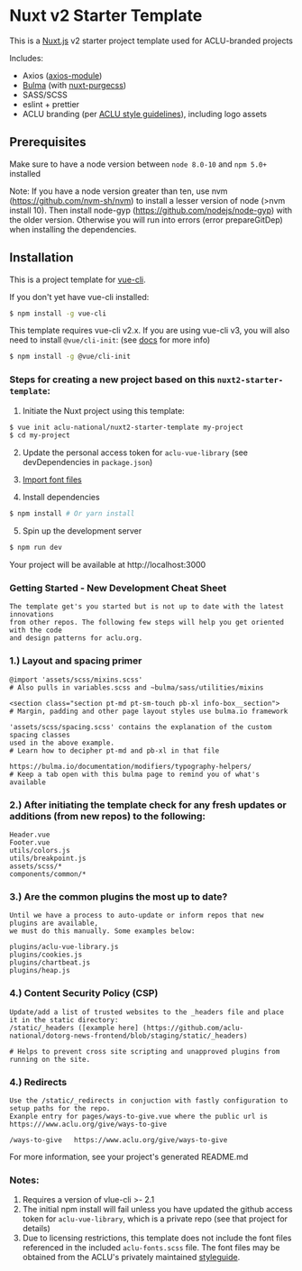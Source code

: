 # Nuxt v2 Starter Template

This is a [Nuxt.js](https://github.com/nuxt/nuxt.js) v2 starter project template used for ACLU-branded projects

Includes:

- Axios ([axios-module](https://github.com/nuxt-community/axios-module))
- [Bulma](https://github.com/jgthms/bulma) (with [nuxt-purgecss](https://github.com/Developmint/nuxt-purgecss))
- SASS/SCSS
- eslint + prettier
- ACLU branding (per [ACLU style guidelines](https://aclu-national.github.io/style/)), including logo assets

## Prerequisites

Make sure to have a node version between `node 8.0-10` and `npm 5.0+` installed

Note: If you have a node version greater than ten, use nvm (https://github.com/nvm-sh/nvm) to install a lesser version of node (>nvm install 10). Then install node-gyp (https://github.com/nodejs/node-gyp) with the older version. Otherwise you will run into errors (error prepareGitDep) when installing the dependencies.

## Installation

This is a project template for [vue-cli](https://github.com/vuejs/vue-cli).

If you don't yet have vue-cli installed:

```bash
$ npm install -g vue-cli
```

This template requires vue-cli v2.x. If you are using vue-cli v3, you will also need to install `@vue/cli-init`: (see [docs](https://cli.vuejs.org/guide/creating-a-project.html#pulling-2-x-templates-legacy) for more info)

```bash
$ npm install -g @vue/cli-init
```

### Steps for creating a new project based on this `nuxt2-starter-template`:

1. Initiate the Nuxt project using this template:

``` bash
$ vue init aclu-national/nuxt2-starter-template my-project
$ cd my-project
```

2. Update the personal access token for `aclu-vue-library` (see devDependencies in `package.json`)

3. [Import font files](https://github.com/aclu-national/style/tree/master/_reference/fonts/download)

4. Install dependencies

``` bash
$ npm install # Or yarn install
```

5. Spin up the development server

``` bash
$ npm run dev
```

Your project will be available at http://localhost:3000

### Getting Started - New Development Cheat Sheet

```
The template get's you started but is not up to date with the latest innovations
from other repos. The following few steps will help you get oriented with the code
and design patterns for aclu.org.
```
### 1.) Layout and spacing primer
```
@import 'assets/scss/mixins.scss' 
# Also pulls in variables.scss and ~bulma/sass/utilities/mixins 

<section class="section pt-md pt-sm-touch pb-xl info-box__section">
# Margin, padding and other page layout styles use bulma.io framework

'assets/scss/spacing.scss' contains the explanation of the custom spacing classes
used in the above example.
# Learn how to decipher pt-md and pb-xl in that file

https://bulma.io/documentation/modifiers/typography-helpers/
# Keep a tab open with this bulma page to remind you of what's available
```

### 2.) After initiating the template check for any fresh updates or additions (from new repos) to the following:
```
Header.vue
Footer.vue
utils/colors.js
utils/breakpoint.js
assets/scss/*
components/common/*
```

### 3.) Are the common plugins the most up to date?
```
Until we have a process to auto-update or inform repos that new plugins are available,
we must do this manually. Some examples below:

plugins/aclu-vue-library.js
plugins/cookies.js
plugins/chartbeat.js
plugins/heap.js
```

### 4.) Content Security Policy (CSP)
```
Update/add a list of trusted websites to the _headers file and place it in the static directory:
/static/_headers ([example here] (https://github.com/aclu-national/dotorg-news-frontend/blob/staging/static/_headers)

# Helps to prevent cross site scripting and unapproved plugins from running on the site.
```

### 4.) Redirects
```
Use the /static/_redirects in conjuction with fastly configuration to setup paths for the repo.
Exanple entry for pages/ways-to-give.vue where the public url is 
https:///www.aclu.org/give/ways-to-give

/ways-to-give   https://www.aclu.org/give/ways-to-give
```
For more information, see your project's generated README.md

### Notes:

1. Requires a version of vlue-cli >- 2.1
2. The initial npm install will fail unless you have updated the github access token for `aclu-vue-library`, which is a private repo (see that project for details)
3. Due to licensing restrictions, this template does not include the font files referenced in the included `aclu-fonts.scss` file.  The font files may be obtained from the ACLU's privately maintained [styleguide](https://github.com/aclu-national/style).
